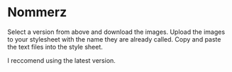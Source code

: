# Nommerz
Select a version from above and download the images. Upload the images to your stylesheet with the name they are already called. Copy and paste the text files into the style sheet.

I reccomend using the latest version.

